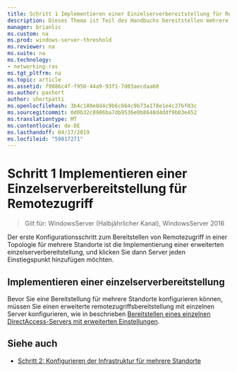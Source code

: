 ```yaml
---
title: Schritt 1 Implementieren einer Einzelserverbereitstellung für Remotezugriff
description: Dieses Thema ist Teil des Handbuchs bereitstellen mehrere RAS-Server in einer Bereitstellung für mehrere Standorte in Windows Server 2016.
manager: brianlic
ms.custom: na
ms.prod: windows-server-threshold
ms.reviewer: na
ms.suite: na
ms.technology:
- networking-ras
ms.tgt_pltfrm: na
ms.topic: article
ms.assetid: f9086c4f-f950-44a9-93f1-7d03aecdaa60
ms.author: pashort
author: shortpatti
ms.openlocfilehash: 3b4c180e8d4c9b6c664c9b73a178e1e4c27bf03c
ms.sourcegitcommit: 0d0b32c8986ba7db9536e0b8648d4ddf9b03e452
ms.translationtype: MT
ms.contentlocale: de-DE
ms.lasthandoff: 04/17/2019
ms.locfileid: "59817271"
---
```

# <a name="step-1-implement-a-single-server-remote-access-deployment"></a>Schritt 1 Implementieren einer Einzelserverbereitstellung für Remotezugriff

>Gilt für: WindowsServer (Halbjährlicher Kanal), WindowsServer 2016

Der erste Konfigurationsschritt zum Bereitstellen von Remotezugriff in einer Topologie für mehrere Standorte ist die Implementierung einer erweiterten einzelserverbereitstellung, und klicken Sie dann Server jeden Einstiegspunkt hinzufügen möchten.  
  
## <a name="BKMK_1.1"></a>Implementieren einer einzelserverbereitstellung  
Bevor Sie eine Bereitstellung für mehrere Standorte konfigurieren können, müssen Sie einen erweiterte remotezugriffsbereitstellung mit einzelnen Server konfigurieren, wie in beschrieben [Bereitstellen eines einzelnen DirectAccess-Servers mit erweiterten Einstellungen](https://technet.microsoft.com/windows-server-docs/networking/remote-access/directaccess/single-server-advanced/deploy-a-single-directaccess-server-with-advanced-settings).  
  
## <a name="BKMK_Links"></a>Siehe auch  
  
-   [Schritt 2: Konfigurieren der Infrastruktur für mehrere Standorte](Step-2-Configure-the-Multisite-Infrastructure.md)  




